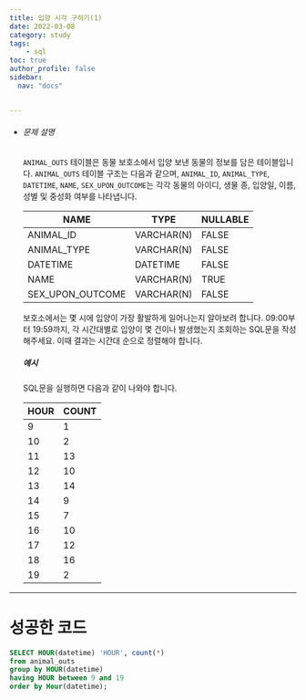```yaml
---
title: 입양 시각 구하기(1)
date: 2022-03-08
category: study
tags:
    - sql
toc: true
author_profile: false
sidebar:
  nav: "docs"


---
```


- ###### 문제 설명

  `ANIMAL_OUTS` 테이블은 동물 보호소에서 입양 보낸 동물의 정보를 담은 테이블입니다. `ANIMAL_OUTS` 테이블 구조는 다음과 같으며, `ANIMAL_ID`, `ANIMAL_TYPE`, `DATETIME`, `NAME`, `SEX_UPON_OUTCOME`는 각각 동물의 아이디, 생물 종, 입양일, 이름, 성별 및 중성화 여부를 나타냅니다.
  
  | NAME             | TYPE       | NULLABLE |
  | ---------------- | ---------- | -------- |
  | ANIMAL_ID        | VARCHAR(N) | FALSE    |
  | ANIMAL_TYPE      | VARCHAR(N) | FALSE    |
  | DATETIME         | DATETIME   | FALSE    |
  | NAME             | VARCHAR(N) | TRUE     |
  | SEX_UPON_OUTCOME | VARCHAR(N) | FALSE    |
  
  보호소에서는 몇 시에 입양이 가장 활발하게 일어나는지 알아보려 합니다. 09:00부터 19:59까지, 각 시간대별로 입양이 몇 건이나 발생했는지 조회하는 SQL문을 작성해주세요. 이때 결과는 시간대 순으로 정렬해야 합니다.
  
  ##### 예시
  
  SQL문을 실행하면 다음과 같이 나와야 합니다.
  
  | HOUR | COUNT |
  | ---- | ----- |
  | 9    | 1     |
  | 10   | 2     |
  | 11   | 13    |
  | 12   | 10    |
  | 13   | 14    |
  | 14   | 9     |
  | 15   | 7     |
  | 16   | 10    |
  | 17   | 12    |
  | 18   | 16    |
  | 19   | 2     |
  
  

------

# 성공한 코드

```sql
SELECT HOUR(datetime) 'HOUR', count(*)
from animal_outs
group by HOUR(datetime)
having HOUR between 9 and 19
order by Hour(datetime);
```

